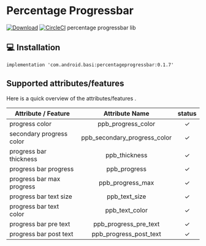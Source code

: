 # Percentage Progressbar
[![Download](https://api.bintray.com/packages/basil/maven/PercentageProgressBar/images/download.svg)](https://bintray.com/basil/maven/PercentageProgressBar/_latestVersion)
[![CircleCI](https://circleci.com/gh/e4basil/PercentageProgressBar.svg?style=svg)](https://circleci.com/gh/e4basil/PercentageProgressBar)
percentage progressbar lib

## 💻 Installation

    implementation 'com.android.basi:percentageprogressbar:0.1.7'


## Supported attributes/features
Here is a quick overview of the attributes/features .

|Attribute / Feature|Attribute Name |status|
|-------       |:-----------:|:-----------:|
|progress color  |   ppb_progress_color   |✓|
|secondary progress color  |   ppb_secondary_progress_color   |✓|
|progress bar thickness       |   ppb_thickness   |✓|
|progress bar progress |    ppb_progress  |✓|
|progress bar max progress    |   ppb_progress_max  |✓|
|progress bar text size     |    ppb_text_size    |✓|
|progress bar text color     |    ppb_text_color   |✓|
|progress bar pre text     |    ppb_progress_pre_text    |✓|
|progress bar post text     |   ppb_progress_post_text    |✓|
